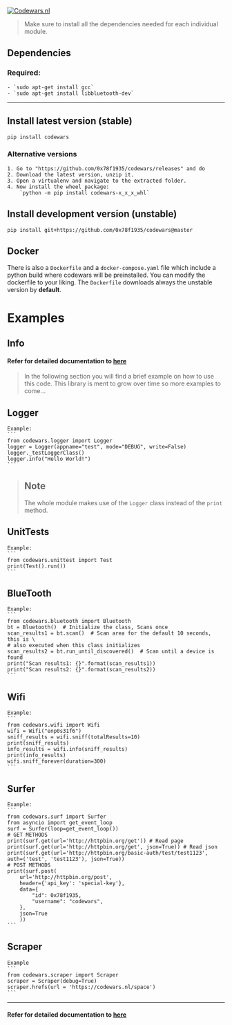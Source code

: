 [![Codewars.nl](https://codewars.nl/static/img/logo.png)](https://codewars.nl/)

>Make sure to install all the dependencies needed for each individual module.

## Dependencies
### Required: 
    - `sudo apt-get install gcc`
    - `sudo apt-get install libbluetooth-dev`

---
## Install latest version (stable)

    pip install codewars

### Alternative versions

    1. Go to "https://github.com/0x78f1935/codewars/releases" and do
    2. Download the latest version, unzip it.
    3. Open a virtualenv and navigate to the extracted folder.
    4. Now install the wheel package:
        `python -m pip install codewars-x_x_x_whl`

## Install development version (unstable)

    pip install git+https://github.com/0x78f1935/codewars@master

## Docker

There is also a `Dockerfile` and a `docker-compose.yaml` file which include a
python build where codewars will be preinstalled. You can modify the dockerfile
to your liking. The `Dockerfile` downloads always the unstable version by **default**.

# Examples
## Info

#### Refer for detailed documentation to [here]('https://codewars.nl/static/docs/index.html')

>In the following section you will find a brief example on how to use this
>code. This library is ment to grow over time so more examples to come... 

## Logger

    Example:
    ```
    from codewars.logger import Logger
    logger = Logger(appname="test", mode="DEBUG", write=False)
    logger._testLoggerClass()
    logger.info("Hello World!")
    ```

>Note
>----
>The whole module makes use of the `Logger` class instead of the `print` method.

## UnitTests

    Example:
    ```
    from codewars.unittest import Test
    print(Test().run())
    ```

## BlueTooth

    Example:
    ```
    from codewars.bluetooth import Bluetooth
    bt = Bluetooth()  # Initialize the class, Scans once
    scan_results1 = bt.scan()  # Scan area for the default 10 seconds, this is \
    # also executed when this class initializes
    scan_results2 = bt.run_until_discovered()  # Scan until a device is found
    print("Scan results1: {}".format(scan_results1))
    print("Scan results2: {}".format(scan_results2))
    ```

## Wifi

    Example:
    ```
    from codewars.wifi import Wifi
    wifi = Wifi("enp0s31f6")
    sniff_results = wifi.sniff(totalResults=10)
    print(sniff_results)
    info_results = wifi.info(sniff_results)
    print(info_results)
    wifi.sniff_forever(duration=300)
    ```

## Surfer

    Example:
    ```
    from codewars.surf import Surfer
    from asyncio import get_event_loop
    surf = Surfer(loop=get_event_loop())
    # GET METHODS
    print(surf.get(url='http://httpbin.org/get')) # Read page
    print(surf.get(url='http://httpbin.org/get', json=True)) # Read json
    print(surf.get(url='http://httpbin.org/basic-auth/test/test1123', auth=('test', 'test1123'), json=True))
    # POST METHODS
    print(surf.post(
        url='http://httpbin.org/post',
        header={'api_key': 'special-key'},
        data={
            "id": 0x78f1935,
            "username": "codewars",
        },
        json=True
        ))
    ```

## Scraper

    Example
    ```
    from codewars.scraper import Scraper
    scraper = Scraper(debug=True)
    scraper.hrefs(url = 'https://codewars.nl/space')
    ```

---
#### Refer for detailed documentation to [here]('https://codewars.nl/static/docs/index.html')